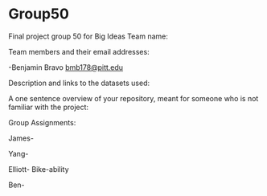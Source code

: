 # Group50
Final project group 50 for Big Ideas
Team name:

Team members and their email addresses:

-Benjamin Bravo bmb178@pitt.edu

Description and links to the datasets used:

A one sentence overview of your repository, meant for someone who is not familiar with the project:

Group Assignments:

James-

Yang-

Elliott- Bike-ability

Ben-
